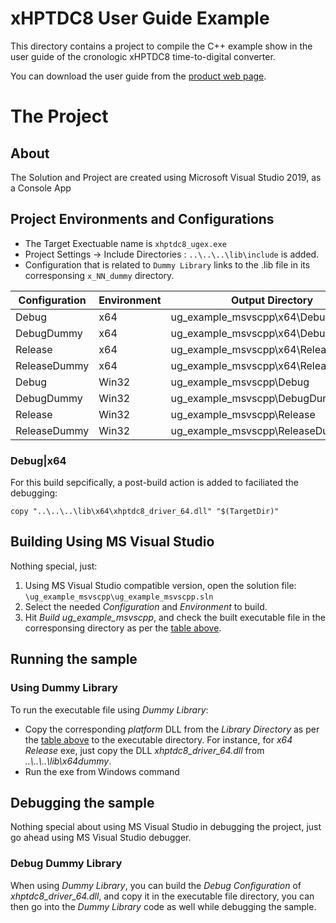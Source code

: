 
# xHPTDC8 User Guide Example

This directory contains a project to compile the C++ example show in the user guide of the cronologic xHPTDC8 time-to-digital converter.

You can download the user guide from the [product web page](https://www.cronologic.de/products/tdcs/xhptdc8-pcie).

# The Project 

## About
The Solution and Project are created using Microsoft Visual Studio 2019, as a Console App

## Project Environments and Configurations
- The Target Exectuable name is `xhptdc8_ugex.exe`
- Project Settings -> Include Directories : `..\..\..\lib\include` is added.
- Configuration that is related to `Dummy Library` links to the .lib file in its corresponsing `x_NN_dummy` directory.

| Configuration | Environment   | Output Directory | Linked Library | Library Directory |
| ------------- |-------------  |----------------- | -------------  | -------------------- |
| Debug         | x64           | ug_example_msvscpp\x64\Debug | xhptdc8_driver_64.lib | ..\\..\\..\\lib\\x64 | 
| DebugDummy    | x64           | ug_example_msvscpp\x64\DebugDummy | xhptdc8_driver_64.lib | ..\\..\\..\\lib\\x64dummy | 
| Release       | x64           | ug_example_msvscpp\x64\Release | xhptdc8_driver_64.lib | ..\\..\\..\\lib\\x64 | 
| ReleaseDummy  | x64           | ug_example_msvscpp\x64\ReleaseDummy | xhptdc8_driver_64.lib | ..\\..\\..\\lib\\x64dummy | 
| Debug         | Win32         | ug_example_msvscpp\Debug | xhptdc8_driver.lib | ..\\..\\..\\lib\\x86 | 
| DebugDummy    | Win32         | ug_example_msvscpp\DebugDummy | xhptdc8_driver.lib | ..\\..\\..\\lib\\x86dummy | 
| Release       | Win32         | ug_example_msvscpp\Release | xhptdc8_driver.lib | ..\\..\\..\\lib\\x86 | 
| ReleaseDummy  | Win32         | ug_example_msvscpp\ReleaseDummy | xhptdc8_driver.lib | ..\\..\\..\\lib\\x86dummy | 

### Debug|x64
For this build sepcifically, a post-build action is added to faciliated the debugging:
```CMD
copy "..\..\..\lib\x64\xhptdc8_driver_64.dll" "$(TargetDir)"
```
## Building Using MS Visual Studio
Nothing special, just:
1. Using MS Visual Studio compatible version, open the solution file: `\ug_example_msvscpp\ug_example_msvscpp.sln`
2. Select the needed _Configuration_ and _Environment_ to build.
3. Hit _Build ug_example_msvscpp_, and check the built executable file in the corresponsing directory as per the [table above](https://github.com/cronologic-de/xhptdc8_babel/edit/main/ug_example/README.md#Project_Environments_and_Configurations).

## Running the sample
### Using Dummy Library
To run the executable file using _Dummy Library_: 
- Copy the corresponding _platform_ DLL from the _Library Directory_ as per the [table above](https://github.com/cronologic-de/xhptdc8_babel/edit/main/ug_example/README.md#Project_Environments_and_Configurations) to the executable directory. For instance, for _x64 Release_ exe, just copy the DLL _xhptdc8_driver_64.dll_ from _..\\..\\..\\lib\\x64dummy_.
- Run the exe from Windows command

## Debugging the sample
Nothing special about using MS Visual Studio in debugging the project, just go ahead using MS Visual Studio debugger.

### Debug Dummy Library
When using _Dummy Library_, you can build the _Debug Configuration_ of _xhptdc8_driver_64.dll_, and copy it in the executable file directory, you can then go into the _Dummy Library_ code as well while debugging the sample.


